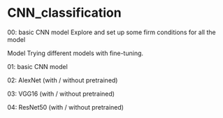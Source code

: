 # CNN_classification

00: basic CNN model
Explore and set up some firm conditions for all the model 

Model
Trying different models with fine-tuning.

01: basic CNN model

02: AlexNet (with / without pretrained)

03: VGG16 (with / without pretrained)

04: ResNet50  (with / without pretrained)

